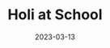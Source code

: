 ---
date: 2023-03-13
title: Holi at School
description: A placeholder for the “Holi at School” photo album
album: https://narayanan.co/holi-at-school/
thumbnail: https://narayanan.co/content/images/2023/03/IMG_0234.jpeg
thumbnail_layout: portrait
---